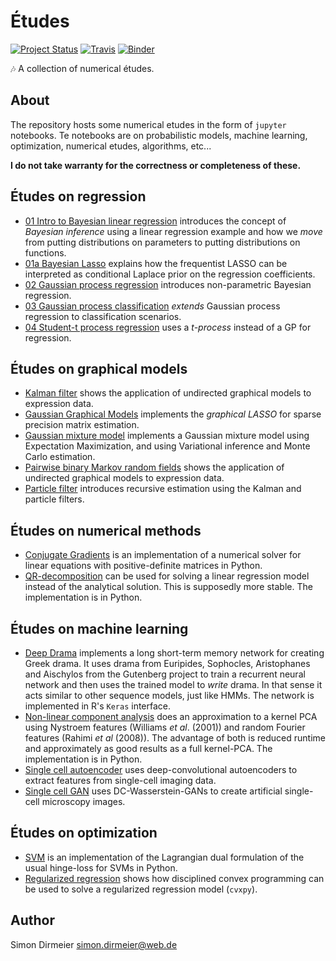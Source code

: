 # Études

[![Project Status](http://www.repostatus.org/badges/latest/wip.svg)](http://www.repostatus.org/#wip)
[![Travis](https://travis-ci.org/dirmeier/etudes.svg?branch=master)](https://travis-ci.org/dirmeier/etudes)
[![Binder](https://mybinder.org/badge.svg)](https://mybinder.org/v2/gh/dirmeier/etudes/master)

:notes: A collection of numerical études.

## About

The repository hosts some numerical etudes in the form of `jupyter` notebooks.
Te notebooks are on probabilistic models, machine learning, optimization, numerical etudes, algorithms, etc...

**I do not take warranty for the correctness or completeness of these.**

## Études on regression

- [01 Intro to Bayesian linear regression](https://nbviewer.jupyter.org/github/dirmeier/etudes/blob/master/bayesian_regression.ipynb) introduces the concept of *Bayesian inference* using a linear regression example and how we *move* from putting distributions on parameters to putting distributions on functions.
- [01a Bayesian Lasso](https://nbviewer.jupyter.org/github/dirmeier/etudes/blob/master/bayesian_lasso.ipynb) explains how the frequentist LASSO can be interpreted as conditional Laplace prior on the regression coefficients.
- [02 Gaussian process regression](https://nbviewer.jupyter.org/github/dirmeier/etudes/blob/master/gaussian_process_regression.ipynb) introduces non-parametric Bayesian regression.
- [03 Gaussian process classification](https://nbviewer.jupyter.org/github/dirmeier/etudes/blob/master/gaussian_process_classification.ipynb) *extends* Gaussian process regression to classification scenarios.
- [04 Student-t process regression](https://nbviewer.jupyter.org/github/dirmeier/probabilistic-modelling-notebooks/blob/master/t_process_regression.ipynb) uses a *t-process* instead of a GP for regression.

## Études on graphical models

- [Kalman  filter](https://nbviewer.jupyter.org/github/dirmeier/etudes/blob/master/extended_kalman_filter.ipynb) shows the application of undirected graphical models to expression data.
- [Gaussian Graphical Models](https://nbviewer.jupyter.org/github/dirmeier/etudes/blob/master/gaussian_graphical_models.ipynb) implements the *graphical LASSO* for sparse precision matrix estimation.
- [Gaussian mixture model](https://nbviewer.jupyter.org/github/dirmeier/etudes/blob/master/gaussian_mixture_model.ipynb) implements a Gaussian mixture model using Expectation Maximization, and using Variational inference and Monte Carlo estimation.
- [Pairwise binary Markov random fields](https://nbviewer.jupyter.org/github/dirmeier/etudes/blob/master/pb-mrf.ipynb) shows the application of undirected graphical models to expression data.
- [Particle filter](https://nbviewer.jupyter.org/github/dirmeier/etudes/blob/master/particle_filter.ipynb) introduces recursive estimation using the Kalman and particle filters.

## Études on numerical methods

- [Conjugate Gradients](https://nbviewer.jupyter.org/github/dirmeier/etudes/blob/master/conjugate_gradients.ipynb) is an implementation of a numerical solver for linear equations with positive-definite matrices in Python.
- [QR-decomposition](https://nbviewer.jupyter.org/github/dirmeier/etudes/blob/master/qr_decomposition.ipynb) can be used for solving a linear regression model instead of the analytical solution. This is supposedly more stable. The implementation is in Python.

## Études on machine learning

- [Deep Drama](https://nbviewer.jupyter.org/github/dirmeier/etudes/blob/master/deep_drama.ipynb) implements a long short-term memory network for creating Greek drama. It uses drama from Euripides, Sophocles, Aristophanes and
 Aischylos from the Gutenberg project to train a recurrent neural network and then uses the trained model to *write* drama. In that sense it acts similar to other sequence models, just like HMMs. The network is implemented in R's `Keras` interface.
- [Non-linear component analysis](https://nbviewer.jupyter.org/github/dirmeier/etudes/blob/master/non_linear_component_analysis.ipynb) does an approximation to a kernel PCA using Nystroem features (Williams *et al*. (2001))
and random Fourier features (Rahimi *et al* (2008)). The advantage of both is reduced runtime and approximately as good results as a full kernel-PCA. The implementation is in Python.
- [Single cell autoencoder](https://github.com/dirmeier/etudes/tree/master/sc-denoising-autoencoder.ipynb) uses deep-convolutional autoencoders to extract features from single-cell imaging data.
- [Single cell GAN](https://github.com/dirmeier/etudes/tree/master/sc-gan.ipynb) uses DC-Wasserstein-GANs to create artificial single-cell microscopy images.

## Études on optimization
- [SVM](https://nbviewer.jupyter.org/github/dirmeier/etudes/blob/master/svm.ipynb) is an implementation of the Lagrangian dual formulation of the usual hinge-loss for SVMs in Python.
- [Regularized regression](https://nbviewer.jupyter.org/github/dirmeier/etudes/blob/master/regularized_regression.ipynb) shows how disciplined convex programming can be used to solve a regularized regression model (`cvxpy`).


## Author

Simon Dirmeier <a href="mailto:simon.dirmeier@web.de">simon.dirmeier@web.de</a>
